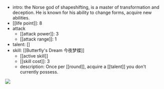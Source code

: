 - intro: the Norse god of shapeshifting, is a master of transformation and deception. He is known for his ability to change forms, acquire new abilities.
- [[life point]]: 8
- attack
	- [[attack power]]: 3
	- [[attack range]]: 1
- talent: \[\]
- skill: [[Butterfly's Dream 今夜梦蝶]]
	- [[active skill]]
	- [[skill cost]]: 3
	- description: Once per [[round]], acquire a [[talent]] you don't currently possess.

![](https://imgsa.baidu.com/forum/w%3D580/sign=40cc01d3b60e7bec23da03e91f2cb9fa/207181dda144ad34204f925bdea20cf433ad85c8.jpg)  

  
